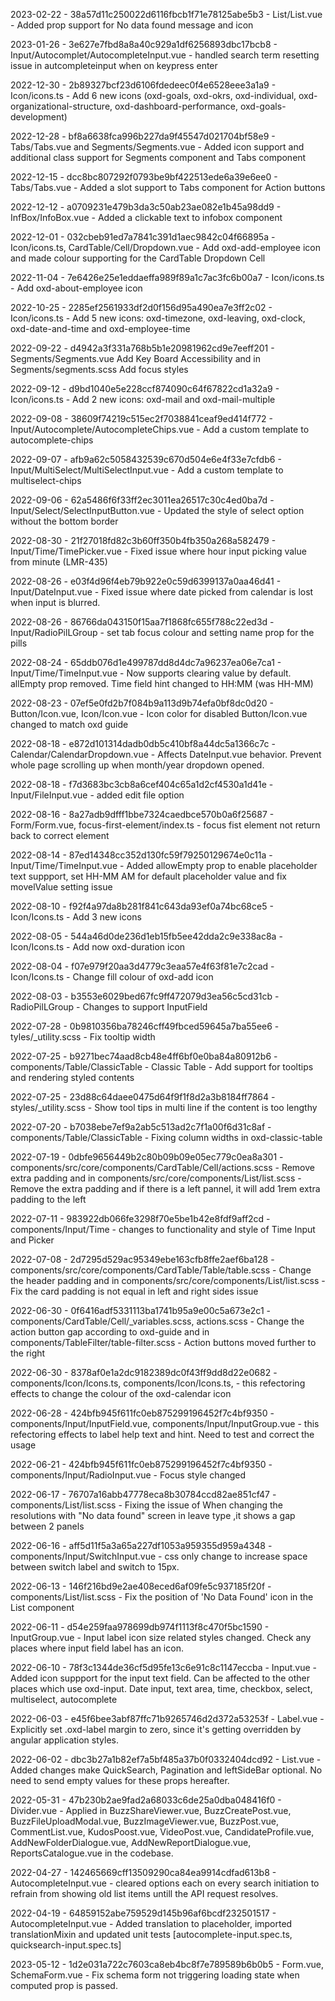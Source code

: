 2023-02-22 - 38a57d11c250022d6116fbcb1f71e78125abe5b3 - List/List.vue - Added prop support for No data found message and icon

2023-01-26 - 3e627e7fbd8a8a40c929a1df6256893dbc17bcb8 - Input/Autocomplet/AutocompleteInput.vue - handled search term resetting issue in autcompleteinput when on keypress enter

2022-12-30 - 2b89327bcf23d6106fdedeec0f4e6528eee3a1a9 - Icon/icons.ts - Add 6 new icons (oxd-goals, oxd-okrs, oxd-individual, oxd-organizational-structure, oxd-dashboard-performance, oxd-goals-development)

2022-12-28 - bf8a6638fca996b227da9f45547d021704bf58e9 - Tabs/Tabs.vue and Segments/Segments.vue - Added icon support and additional class support for Segments component and Tabs component

2022-12-15 - dcc8bc807292f0793be9bf422513ede6a39e6ee0 - Tabs/Tabs.vue - Added a slot support to Tabs component for Action buttons

2022-12-12 - a0709231e479b3da3c50ab23ae082e1b45a98dd9 - InfBox/InfoBox.vue - Added a clickable text to infobox component

2022-12-01 - 032cbeb91ed7a7841c391d1aec9842c04f66895a - Icon/icons.ts, CardTable/Cell/Dropdown.vue - Add oxd-add-employee icon and made colour supporting for the CardTable Dropdown Cell

2022-11-04 - 7e6426e25e1eddaeffa989f89a1c7ac3fc6b00a7 - Icon/icons.ts - Add oxd-about-employee icon

2022-10-25 - 2285ef2561933df2d0f156d95a490ea7e3ff2c02 - Icon/icons.ts - Add 5 new icons: oxd-timezone, oxd-leaving, oxd-clock, oxd-date-and-time and oxd-employee-time

2022-09-22 - d4942a3f331a768b5b1e20981962cd9e7eeff201 - Segments/Segments.vue Add Key Board Accessibility and in Segments/segments.scss Add focus styles

2022-09-12 - d9bd1040e5e228ccf874090c64f67822cd1a32a9 - Icon/icons.ts - Add 2 new icons: oxd-mail and oxd-mail-multiple

2022-09-08 - 38609f74219c515ec2f7038841ceaf9ed414f772 - Input/Autocomplete/AutocompleteChips.vue - Add a custom template to autocomplete-chips

2022-09-07 - afb9a62c5058432539c670d504e6e4f33e7cfdb6 - Input/MultiSelect/MultiSelectInput.vue - Add a custom template to multiselect-chips

2022-09-06 - 62a5486f6f33ff2ec3011ea26517c30c4ed0ba7d - Input/Select/SelectInputButton.vue - Updated the style of select option without the bottom border

2022-08-30 - 21f27018fd82c3b60ff350b4fb350a268a582479 - Input/Time/TimePicker.vue - Fixed issue where hour input picking value from minute (LMR-435)

2022-08-26 - e03f4d96f4eb79b922e0c59d6399137a0aa46d41 - Input/DateInput.vue - Fixed issue where date picked from calendar is lost when input is blurred.

2022-08-26 - 86766da043150f15aa7f1868fc655f788c22ed3d - Input/RadioPilLGroup - set tab focus colour and setting name prop for the pills

2022-08-24 - 65ddb076d1e499787dd8d4dc7a96237ea06e7ca1 - Input/Time/TimeInput.vue - Now supports clearing value by default. allEmpty prop removed. Time field hint changed to HH:MM (was HH-MM)

2022-08-23 - 07ef5e0fd2b7f084b9a113d9b74efa0bf8dc0d20 - Button/Icon.vue, Icon/Icon.vue - Icon color for disabled Button/Icon.vue changed to match oxd guide

2022-08-18 - e872d101314dadb0db5c410bf8a44dc5a1366c7c - Calendar/CalendarDropdown.vue - Affects DateInput.vue behavior. Prevent whole page scrolling up when month/year dropdown opened.

2022-08-18 - f7d3683bc3cb8a6cef404c65a1d2cf4530a1d41e - Input/FileInput.vue - added edit file option

2022-08-16 - 8a27adb9dfff1bbe7324caedbce570b0a6f25687 - Form/Form.vue, focus-first-element/index.ts - focus fist element not return back to correct element

2022-08-14 - 87ed14348cc352d130fc59f79250129674e0c11a - Input/Time/TimeInput.vue - Added allowEmpty prop to enable placeholder text suppport, set HH-MM AM for default placeholder value and fix movelValue setting issue

2022-08-10 - f92f4a97da8b281f841c643da93ef0a74bc68ce5 - Icon/Icons.ts - Add 3 new icons

2022-08-05 - 544a46d0de236d1eb15fb5ee42dda2c9e338ac8a - Icon/Icons.ts - Add now oxd-duration icon

2022-08-04 - f07e979f20aa3d4779c3eaa57e4f63f81e7c2cad - Icon/Icons.ts - Change fill colour of oxd-add icon

2022-08-03 - b3553e6029bed67fc9ff472079d3ea56c5cd31cb - RadioPilLGroup - Changes to support InputField

2022-07-28 - 0b9810356ba78246cff49fbced59645a7ba55ee6 - tyles/\_utility.scss - Fix tooltip width

2022-07-25 - b9271bec74aad8cb48e4ff6bf0e0ba84a80912b6 - components/Table/ClassicTable - Classic Table - Add support for tooltips and rendering styled contents

2022-07-25 - 23d88c64daee0475d64f9f1f8d2a3b8184ff7864 - styles/\_utility.scss - Show tool tips in multi line if the content is too lengthy

2022-07-20 - b7038ebe7ef9a2ab5c513ad2c7f1a00f6d31c8af - components/Table/ClassicTable - Fixing column widths in oxd-classic-table

2022-07-19 - 0dbfe9656449b2c80b09b09e05ec779c0ea8a301 - components/src/core/components/CardTable/Cell/actions.scss - Remove extra padding and in components/src/core/components/List/list.scss - Remove the extra padding and if there is a left pannel, it will add 1rem extra padding to the left

2022-07-11 - 983922db066fe3298f70e5be1b42e8fdf9aff2cd - components/Input/Time - changes to functionality and style of Time Input and Picker

2022-07-08 - 2d7295d529ac95349ebe163cfb8ffe2aef6ba128 - components/src/core/components/CardTable/Table/table.scss - Change the header padding and in components/src/core/components/List/list.scss - Fix the card padding is not equal in left and right sides issue

2022-06-30 - 0f6416adf5331113ba1741b95a9e00c5a673e2c1 - components/CardTable/Cell/\_variables.scss, actions.scss - Change the action button gap according to oxd-guide and in components/TableFilter/table-filter.scss - Action buttons moved further to the right

2022-06-30 - 8378af0e1a2dc9182389dc0f43ff9dd8d22e0682 - components/Icon/Icons.ts, components/Icon/Icons.ts, - this refectoring effects to change the colour of the oxd-calendar icon

2022-06-28 - 424bfb945f611fc0eb875299196452f7c4bf9350 - components/Input/InputField.vue, components/Input/InputGroup.vue - this refectoring effects to label help text and hint. Need to test and correct the usage

2022-06-21 - 424bfb945f611fc0eb875299196452f7c4bf9350 - components/Input/RadioInput.vue - Focus style changed

2022-06-17 - 76707a16abb47778eca8b30784ccd82ae851cf47 - components/List/list.scss - Fixing the issue of When changing the resolutions with "No data found" screen in leave type ,it shows a gap between 2 panels

2022-06-16 - aff5d11f5a3a65a227df1053a959355d959a4348 - components/Input/SwitchInput.vue - css only change to increase space between switch label and switch to 15px.

2022-06-13 - 146f216bd9e2ae408eced6af09fe5c937185f20f - components/List/list.scss - Fix the position of 'No Data Found' icon in the List component

2022-06-11 - d54e259faa978699db974f1113f8c470f5bc1590 - InputGroup.vue - Input label icon size related styles changed. Check any places where input field label has an icon.

2022-06-10 - 78f3c1344de36cf5d95fe13c6e91c8c1147eccba - Input.vue - Added icon suppport for the input text field. Can be affected to the other places which use oxd-input. Date input, text area, time, checkbox, select, multiselect, autocomplete

2022-06-03 - e45f6bee3abf87ffc71b9265746d2d372a53253f - Label.vue - Explicitly set .oxd-label margin to zero, since it's getting overridden by angular application styles.

2022-06-02 - dbc3b27a1b82ef7a5bf485a37b0f0332404dcd92 - List.vue - Added changes make QuickSearch, Pagination and leftSideBar optional. No need to send empty values for these props hereafter.

2022-05-31 - 47b230b2ae9fad2a68033c6de25a0dba048416f0 - Divider.vue - Applied in BuzzShareViewer.vue, BuzzCreatePost.vue, BuzzFileUploadModal.vue, BuzzImageViewer.vue, BuzzPost.vue, CommentList.vue, KudosPoost.vue, VideoPost.vue, CandidateProfile.vue, AddNewFolderDialogue.vue, AddNewReportDialogue.vue, ReportsCatalogue.vue in the codebase.

2022-04-27 - 142465669cff13509290ca84ea9914cdfad613b8 - AutocompleteInput.vue - cleared options each on every search initiation to refrain from showing old list items untill the API request resolves.

2022-04-19 - 64859152abe759529d145b96af6bcdf232501517 - AutocompleteInput.vue - Added translation to placeholder, imported translationMixin and updated unit tests [autocomplete-input.spec.ts, quicksearch-input.spec.ts]

2023-05-12 - 1d2e031a722c7603ca8eb4bc8f7e789589b6b0b5 - Form.vue, SchemaForm.vue - Fix schema form not triggering loading state when computed prop is passed.
